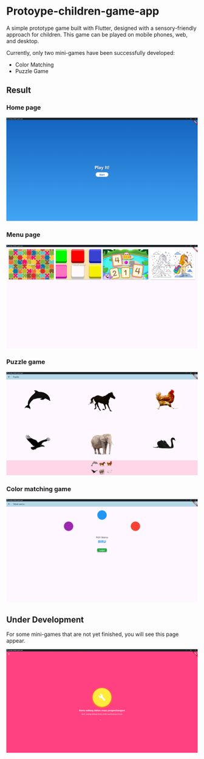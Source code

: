 # Protoype-children-game-app

A simple prototype game built with Flutter, designed with a sensory-friendly approach for children. This game can be played on mobile phones, web, and desktop.

Currently, only two mini-games have been successfully developed:
- Color Matching
- Puzzle Game

## Result

### Home page

![Home page](docs/img/home_page.png)

### Menu page

![Menu page](docs/img/menu_page.png)

### Puzzle game

![Puzzle game](docs/img/puzzle_game.png)

### Color matching game

![Color matching game](docs/img/color_matching_game.png)

## Under Development

For some mini-games that are not yet finished, you will see this page appear.

![Under development](docs/img/under_development.png)